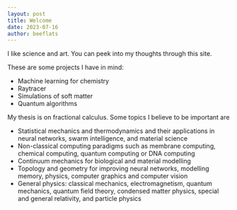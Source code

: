 ```yaml
---
layout: post
title: Welcome
date: 2023-07-16
author: beeflats
---
```


I like science and art. You can peek into my thoughts through this site. 

These are some projects I have in mind:
- Machine learning for chemistry
- Raytracer
- Simulations of soft matter
- Quantum algorithms

My thesis is on fractional calculus. Some topics I believe to be important are 
- Statistical mechanics and thermodynamics and their applications in neural networks, swarm intelligence, and material science
- Non-classical computing paradigms such as membrane computing, chemical computing, quantum computing or DNA computing
- Continuum mechanics for biological and material modelling
- Topology and geometry for improving neural networks, modelling memory, physics, computer graphics and computer vision
- General physics: classical mechanics, electromagnetism, quantum mechanics, quantum field theory, condensed matter physics, special and general relativity, and particle physics
